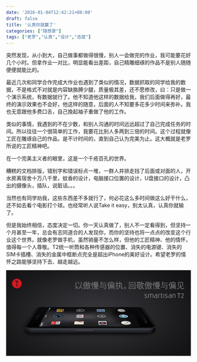 ```yaml
---
date: '2016-01-04T12:42:21+08:00'
draft: false
title: '认真你就赢了'
categories: ["随想录"]
tags: ["老罗","认真","设计","态度"]
---
```

突然发现，从小到大，自己做事都做得很慢，别人一会做完的作业，我可能要花好几个小时。但拿作业一对比，明显能看出差距，自己精雕细琢的作品不是别人随随便便就能比的。

最近几次和同学合作完成大作业也遇到了类似的情况，数据抓取的同学给我的数据，不是格式不对就是内容缺胳膊少腿，质量极其差，还不愿修改，曰：只是做一个演示系统，有数据就行了。他不知道他这样的数据给我，我们后面做得再好，最终的演示效果也不会好，他这样的随意，后面的人不知要多花多少时间来弥补。我也无意跟他多费口舌，自己挽起袖子重做了他的工作。

类似的事情，我遇到的不在少数，和别人沟通的时间远远超过了自己完成任务的时间。所以往往一个很简单的工作，我要花比别人多两到三倍的时间。这个过程就像工匠在雕琢自己的作品，是不计时间的，直到自己认为完美为止。这大概就是老罗所说的工匠精神吧。

在一个完美主义者的眼里，这是一个千疮百孔的世界。

糟糕的文档排版，错别字和错误标点一堆，一群人并排走挡了后面或对面的人，开水房离宿舍十万八千里，蚊香的设计，电脑接口位置的设计，U盘接口的设计，凸出的摄像头，插队，说脏话。。。

当然也有同学劝我，这些东西差不多就行了，何必花这么多时间做这么好干什么，还不如去看个电影打个球。也经常听人说Take it easy，别太认真，认真你就输了。

但是我始终相信，态度决定一切。你一天认真做了，别人不一定看得到，但坚持一个月甚至一年，总会有志同道合的人发现你，而你的坚持也将一点点的改变这个行业这个世界。就像老罗做手机，虽然销量不怎么样，但他的工匠精神、他的情怀，值得每一个人尊敬。T2统一听筒和各种传感器的位置、消失的电源键、消失的SIM卡插槽、消失的金属中框断点完全是超出iPhone的美好设计。希望老罗的情怀之路能够坚持下去、越走越远。

![smartisan-T2-2015](smartisan-T2-2015.jpg)